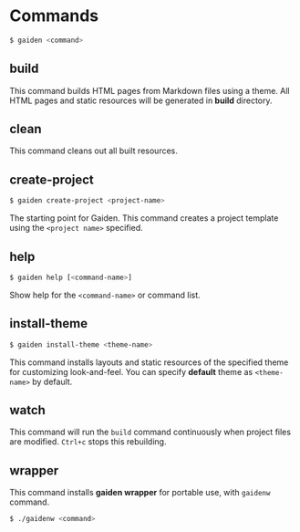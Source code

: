 Commands
========

```sh
$ gaiden <command>
```

build
-----
This command builds HTML pages from Markdown files using a theme. All HTML pages and static resources will be generated in **build** directory.

clean
-----
This command cleans out all built resources.

create-project
--------------
```sh
$ gaiden create-project <project-name>
```
The starting point for Gaiden. This command creates a project template using the `<project name>` specified.

help
-------------
```sh
$ gaiden help [<command-name>]
```
Show help for the `<command-name>` or command list.

install-theme
-------------
```sh
$ gaiden install-theme <theme-name>
```
This command installs layouts and static resources of the specified theme for customizing look-and-feel. You can specify **default** theme as `<theme-name>` by default.

watch
-----
This command will run the `build` command continuously when project files are modified. `Ctrl+c` stops this rebuilding.

wrapper
-------
This command installs **gaiden wrapper** for portable use, with `gaidenw` command.

```sh
$ ./gaidenw <command>
```


